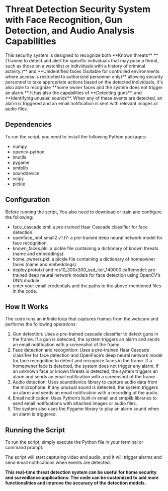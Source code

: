 <h1>Threat Detection Security System with Face Recognition, Gun Detection, and Audio Analysis Capabilities</h1>
This security system is designed to recognize both **Known threats** **(Trained to detect and alert for specific individuals that may pose a threat, such as those on a watchlist or individuals with a history of criminal activity.)** and **Unidentified faces (Suitable for controlled environments where access is restricted to authorized personnel only)** allowing security personnel to take appropriate actions based on the detected individuals, It's also able to recognize **home owner faces and the system does not trigger an alarm.** It has also the capabilities of **Detecting guns**, and **Identifying unusual sounds**. When any of these events are detected, an alarm is triggered and an email notification is sent with relevant images or audio files.

<h2>Dependencies</h2>
<p>To run the script, you need to install the following Python packages:</p>
<ul>
  <li>numpy</li>
  <li>opencv-python</li>
  <li>imutils</li>
  <li>pygame</li>
  <li>smtplib</li>
  <li>sounddevice</li>
  <li>scipy</li>
  <li>pickle</li>
</ul>

<h2>Configuration</h2>
<p>Before running the script, You also need to download or train and configure the following:</p>
<ul>
  <li>face_cascade.xml: a pre-trained Haar Cascade classifier for face detection.</li>
  <li>openface_nn4.small2.v1.t7: a pre-trained deep neural network model for face recognition.</li>
  <li> known_faces.pkl: a pickle file containing a dictionary of known threats (name and embeddings).</li>
  <li>home_owners.pkl: a pickle file containing a dictionary of homeowner faces (name and embeddings).</li>
  <li>deploy.prototxt and res10_300x300_ssd_iter_140000.caffemodel: pre-trained deep neural network models for face detection using OpenCV’s DNN module.</li>
  <li>enter your email credentials and the paths to the above-mentioned files in the code.</li>
</ul>

<h2>How It Works</h2>
<p>The code runs an infinite loop that captures frames from the webcam and performs the following operations:</p>
<ol>
  <li>Gun detection: Uses a pre-trained cascade classifier to detect guns in the frame. If a gun is detected, the system triggers an alarm and sends an email notification with a screenshot of the frame.</li>
  <li>Face detection and recognition: Uses a pre-trained Haar Cascade classifier for face detection and OpenFace’s deep neural network model for face recognition to detect and recognize faces in the frame. If a homeowner face is detected, the system does not trigger any alarm. If an unknown face or known threats is detected, the system triggers an alarm and sends an email notification with a screenshot of the frame.</li>
  <li>Audio detection: Uses sounddevice library to capture audio data from the microphone. If any unusual sound is detected, the system triggers an alarm and sends an email notification with a recording of the audio.</li>
  <li>Email notification: Uses Python’s built-in email and smtplib libraries to send email notifications with attached images or audio files.</li>
  <li>The system also uses the Pygame library to play an alarm sound when an alarm is triggered.</li>
</ol>
  
 <h2>Running the Script</h2>
 <p>To run the script, simply execute the Python file in your terminal or command prompt:</p>
<p>The script will start capturing video and audio, and it will trigger alarms and send email notifications when events are detected.</p>

**This real-time threat detection system can be useful for home security and surveillance applications. The code can be customized to add more functionalities and improve the accuracy of the detection models.**
 
